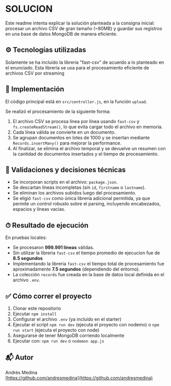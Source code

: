 # SOLUCION

Este readme intenta explicar la solución planteada a la consigna inicial: procesar un archivo CSV de gran tamaño (~80MB) y guardar sus registros en una base de datos MongoDB de manera eficiente.

## ⚙️ Tecnologías utilizadas

Solamente se ha incluido la libreria "fast-csv" de acuerdo a lo planteado en el enunciado. Esta librería se usa para el procesamiento eficiente de archivos CSV por streaming

## 🚀 Implementación

El código principal está en `src/controller.js`, en la función `upload`.

Se realizó el procesamiento de la siguiente forma:

1. El archivo CSV se procesa línea por línea usando `fast-csv` y `fs.createReadStream()`, lo que evita cargar todo el archivo en memoria.
2. Cada línea válida se convierte en un documento.
3. Se agrupan documentos en lotes de 1000 y se insertan mediante `Records.insertMany()` para mejorar la performance.
4. Al finalizar, se elimina el archivo temporal y se devuelve un resumen con la cantidad de documentos insertados y el tiempo de procesamiento.

## 🧪 Validaciones y decisiones técnicas

- Se incorporan scripts en el archivo: `package.json`.
- Se descartan líneas incompletas (sin `id`, `firstname` o `lastname`).
- Se eliminan los archivos subidos luego del procesamiento.
- Se eligió `fast-csv` como única librería adicional permitida, ya que permite un control robusto sobre el parsing, incluyendo encabezados, espacios y líneas vacías.

## ⏱ Resultado de ejecución

En pruebas locales:

- Se procesaron **999.991 líneas** válidas.
- Sin utilizar la libreria `fast-csv` el tiempo promedio de ejecucion fue de **8.5 segundos**
- Implementando la libreria `fast-csv` el tiempo total de procesamiento fue aproximadamente **7.5 segundos** (dependiendo del entorno).
- La colección `records` fue creada en la base de datos local definida en el archivo `.env`.

## ✅ Cómo correr el proyecto

1. Clonar este repositorio
2. Ejecutar `npm install`
3. Configurar el archivo `.env` (ya incluido en el starter)
4. Ejecutar el script `npm run dev` (ejecuta el proyecto con nodemo) o `npm run start` (ejecuta el proyecto con node)
5. Asegurarse de tener MongoDB corriendo localmente
6. Ejecutar con: `npm run dev` o `nodemon app.js`

## 📬 Autor

Andrés Medina  
[https://github.com/andresmedina](https://github.com/andresmedina)
